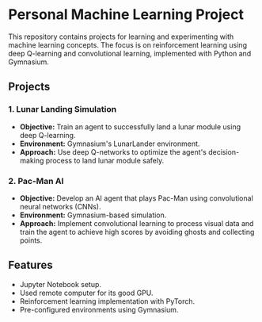 # Personal Machine Learning Project

This repository contains projects for learning and experimenting with machine learning concepts. The focus is on reinforcement learning using deep Q-learning and convolutional learning, implemented with Python and Gymnasium.

## Projects

### 1. Lunar Landing Simulation
- **Objective:** Train an agent to successfully land a lunar module using deep Q-learning.
- **Environment:** Gymnasium's LunarLander environment.
- **Approach:** Use deep Q-networks to optimize the agent's decision-making process to land lunar module safely.

### 2. Pac-Man AI
- **Objective:** Develop an AI agent that plays Pac-Man using convolutional neural networks (CNNs).
- **Environment:** Gymnasium-based simulation.
- **Approach:** Implement convolutional learning to process visual data and train the agent to achieve high scores by avoiding ghosts and collecting points.

## Features
- Jupyter Notebook setup.
- Used remote computer for its good GPU.
- Reinforcement learning implementation with PyTorch.
- Pre-configured environments using Gymnasium.

